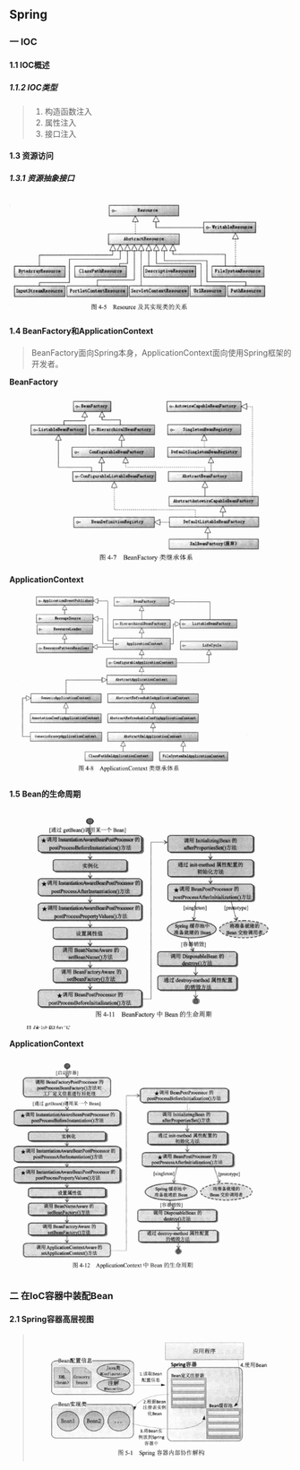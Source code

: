 ## Spring

### 一 IOC

#### 1.1 IOC概述

##### 1.1.2 IOC类型

> 1. 构造函数注入
> 2. 属性注入
> 3. 接口注入

#### 1.3 资源访问

##### 1.3.1 资源抽象接口

![Resource](./images/spring/Resource.png)

#### 1.4 BeanFactory和ApplicationContext

> BeanFactory面向Spring本身，ApplicationContext面向使用Spring框架的开发者。

**BeanFactory**

![BeanFactory](./images/spring/BeanFactory.jpg)



**ApplicationContext**

![ApplicationContext](./images/spring/ApplicationContext.jpg)



#### 1.5 Bean的生命周期

![Bean的生命周期](./images/spring/BeanLifeCycle.jpg)



**ApplicationContext**

![ApplicationContext](./images/spring/ApplicationContextBeanLifeCycle.jpg)



### 二 在IoC容器中装配Bean

#### 2.1 Spring容器高层视图

> ![BeanRegistry](./images/spring/BeanRegistry.jpg)